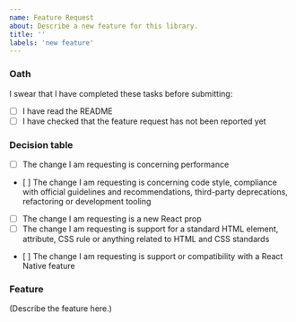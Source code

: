 ```yaml
---
name: Feature Request
about: Describe a new feature for this library.
title: ''
labels: 'new feature'
---
```


### Oath

I swear that I have completed these tasks before submitting:

- [ ] I have read the README
- [ ] I have checked that the feature request has not been reported yet

### Decision table

<!--
  The difference between feature request might seem subtle. To help you with
  that, read and check all the boxes to make sure you're not asking for an
  enhancement or bug report.
  
  IF YOU LEAVE AT LEAST ONE BOX CHECKED, YOU SHOULD INSTEAD OPEN A ENHANCEMENT
  TICKET HERE: https://git.io/JJCeo
-->


- [ ] The change I am requesting is concerning performance
- [ ] The change I am requesting is concerning code style, compliance with
  official guidelines and recommendations, third-party deprecations,
  refactoring or development tooling
  
<!--
-->

- [ ] The change I am requesting is a new React prop
- [ ] The change I am requesting is support for a standard HTML element,
  attribute, CSS rule or anything related to HTML and CSS standards
- [ ] The change I am requesting is support or compatibility with a React Native feature

<!--
  IF YOU HAVE AT LEAST ONE BOX CHECKED, YOU CAN SKIP THE OTHER BOXES AND GO TO THE FEATURE SECTION
-->
  

### Feature

<!--
  Make sure to describe as precisely as possible the feature you'd like to see
  implemented. When relevant, provide visual examples (screenshots,
  screencasts, diagrams...).
-->

(Describe the feature here.)
